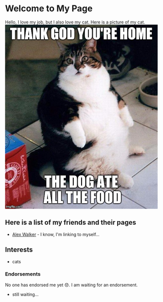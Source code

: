 # Welcome to My Page

Hello, I love my job, but I also love my cat. Here is a picture of my cat.
![](/images/cat.jpg)

## Here is a list of my friends and their pages

* [Alex Walker](/git-tutorial/alex-walker.html) - I know, I'm linking to myself...

## Interests

* cats

### Endorsements

No one has endorsed me yet 😞. I am waiting for an endorsement.

* still waiting...